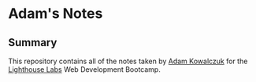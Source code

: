 # Adam's Notes
<!-- # This is a H1 Header (largest)
###### This is an H6 head (smallest) -->
## Summary

This repository contains all of the notes taken by [Adam Kowalczuk](https://github.com/adam-kowalczuk) for the [Lighthouse Labs](https://lighthouselabs.ca) Web Development Bootcamp. 
